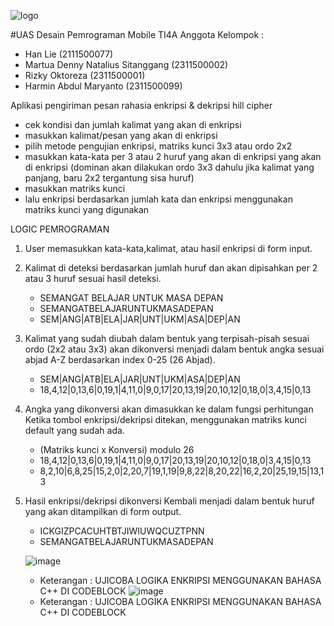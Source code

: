 ![logo](https://github.com/user-attachments/assets/9f743a49-815b-4dbb-bf91-0c09e50cd28b)




#UAS Desain Pemrograman Mobile TI4A
Anggota Kelompok :
* Han Lie (2111500077)
* Martua Denny Natalius Sitanggang (2311500002)
* Rizky Oktoreza (2311500001)
* Harmin Abdul Maryanto (2311500099)

Aplikasi pengiriman pesan rahasia enkripsi & dekripsi hill cipher
* cek kondisi dan jumlah kalimat yang akan di enkripsi
* masukkan kalimat/pesan yang akan di enkripsi
* pilih metode pengujian enkripsi, matriks kunci 3x3 atau ordo 2x2
* masukkan kata-kata per 3 atau 2 huruf yang akan di enkripsi yang akan di enkripsi (dominan akan dilakukan ordo 3x3 dahulu jika kalimat yang panjang, baru 2x2 tergantung sisa huruf)
* masukkan matriks kunci
* lalu enkripsi berdasarkan jumlah kata dan enkripsi menggunakan matriks kunci yang digunakan

LOGIC PEMROGRAMAN
1. User memasukkan kata-kata,kalimat, atau hasil enkripsi di form input.

2. Kalimat di deteksi berdasarkan jumlah huruf dan akan dipisahkan per 2 atau 3 huruf sesuai hasil deteksi.

	* SEMANGAT BELAJAR UNTUK MASA DEPAN
	* SEMANGATBELAJARUNTUKMASADEPAN
	* SEM|ANG|ATB|ELA|JAR|UNT|UKM|ASA|DEP|AN
   	

4. Kalimat yang sudah diubah dalam bentuk yang terpisah-pisah sesuai ordo (2x2 atau 3x3) akan dikonversi menjadi dalam bentuk
   angka sesuai abjad A-Z berdasarkan index 0-25 (26 Abjad).

   	* SEM|ANG|ATB|ELA|JAR|UNT|UKM|ASA|DEP|AN
   	* 18,4,12|0,13,6|0,19,1|4,11,0|9,0,17|20,13,19|20,10,12|0,18,0|3,4,15|0,13

	

6. Angka yang dikonversi akan dimasukkan ke dalam fungsi perhitungan Ketika tombol enkripsi/dekripsi ditekan,
   menggunakan matriks kunci default yang sudah ada.

   * (Matriks kunci x Konversi) modulo 26
   * 18,4,12|0,13,6|0,19,1|4,11,0|9,0,17|20,13,19|20,10,12|0,18,0|3,4,15|0,13
   * 8,2,10|6,8,25|15,2,0|2,20,7|19,1,19|9,8,22|8,20,22|16,2,20|25,19,15|13,13
   

8. Hasil enkripsi/dekripsi dikonversi Kembali menjadi dalam bentuk huruf yang akan ditampilkan di form output.
   * ICKGIZPCACUHTBTJIWIUWQCUZTPNN
   * SEMANGATBELAJARUNTUKMASADEPAN

   ![image](https://github.com/user-attachments/assets/d09e1867-f79d-47cd-a9d4-3f5cf1bdd9b4)
   * Keterangan : UJICOBA LOGIKA ENKRIPSI MENGGUNAKAN BAHASA C++ DI CODEBLOCK
   ![image](https://github.com/user-attachments/assets/f0c03dda-f480-41e1-923a-4bb3b94cd5bf)
   * Keterangan : UJICOBA LOGIKA ENKRIPSI MENGGUNAKAN BAHASA C++ DI CODEBLOCK

   

